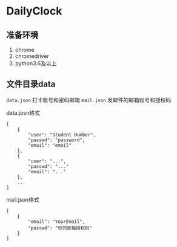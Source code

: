 # DailyClock 

## 准备环境

1. chrome
2. chromedriver
3. python3.6及以上

## 文件目录data

`data.json` 打卡账号和密码邮箱
`mail.json` 发邮件的邮箱账号和授权码

data.josn格式
```
[
    {
        "user": "Student Number",
        "passwd": "password",
        "email": "email"
    }, 
    {
        "user": "...",
        "passwd": "..."
        "email": "..."
    },
    ...
]
```

mail.json格式
```
[
    {
        "email": "YourEmail",
        "passwd": "你的邮箱授权码"
    }
]
```
